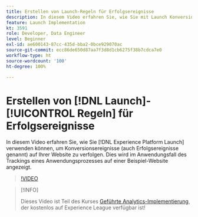 ```yaml
---
title: Erstellen von Launch-Regeln für Erfolgsereignisse
description: In diesem Video erfahren Sie, wie Sie mit Launch Konversionsereignisse (auch Erfolgsereignisse genannt) auf Ihrer Website verfolgen können. Dies wird im Anwendungsfall des Trackings eines Anwendungsprozesses auf einer Beispiel-Website angezeigt.
feature: Launch Implementation
kt: 3591
role: Developer, Data Engineer
level: Beginner
exl-id: ae600143-87cc-435d-bba2-0bce929070ac
source-git-commit: ecc86de650d87aa7f3d8d1cb6275f38b7cdca7e0
workflow-type: ht
source-wordcount: '100'
ht-degree: 100%

---
```


# Erstellen von [!DNL Launch]-[!UICONTROL Regeln] für Erfolgsereignisse

In diesem Video erfahren Sie, wie Sie [!DNL Experience Platform Launch] verwenden können, um Konversionsereignisse (auch Erfolgsereignisse genannt) auf Ihrer Website zu verfolgen. Dies wird im Anwendungsfall des Trackings eines Anwendungsprozesses auf einer Beispiel-Website angezeigt.

>[!VIDEO](https://video.tv.adobe.com/v/28778/?quality=12&learn=on)

>[!INFO]
>
> Dieses Video ist Teil des Kurses [Geführte Analytics-Implementierung](https://experienceleague.adobe.com/?recommended=Analytics-D-1-2019.1&amp;lang=de), der kostenlos auf Experience League verfügbar ist!
